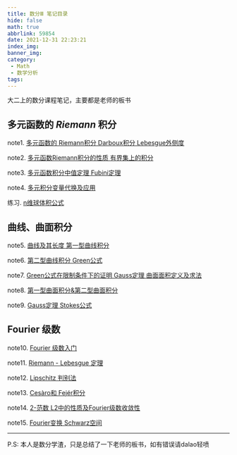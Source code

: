 ```yaml
---
title: 数分Ⅲ 笔记目录
hide: false
math: true
abbrlink: 59854
date: 2021-12-31 22:23:21
index_img:
banner_img:
category:
 - Math
 - 数学分析
tags:
---
```


大二上的数分课程笔记，主要都是老师的板书

## 多元函数的 $Riemann$ 积分

note1. [多元函数的 Riemann积分 Darboux积分 Lebesgue外侧度](/posts/57273/)

note2. [多元函数Riemann积分的性质 有界集上的积分](/posts/59500/)

note3. [多元函数积分中值定理 Fubini定理](/posts/54113/)

note4. [多元积分变量代换及应用](/posts/4080/)

练习. [n维球体积公式](/posts/32003/)

## 曲线、曲面积分

note5. [曲线及其长度 第一型曲线积分](/posts/30251/)

note6. [第二型曲线积分 Green公式](/posts/51465/)

note7. [Green公式在限制条件下的证明 Gauss定理 曲面面积定义及求法](/posts/64854/)

note8. [第一型曲面积分&第二型曲面积分](/posts/29775/)

note9. [Gauss定理 Stokes公式](/posts/34494/)

## Fourier 级数

note10. [Fourier 级数入门](/posts/35053/)

note11. [Riemann - Lebesgue 定理](/posts/41316/)

note12. [Lipschitz 判别法](/posts/50687/)

note13. [Cesàro和 Fejér积分](/posts/9996/)

note14. [2-范数 L2中的性质及Fourier级数收敛性](/posts/1149/)

note15. [Fourier变换 Schwarz空间](/posts/1783/)

---

P.S: 本人是数分学渣，只是总结了一下老师的板书，如有错误请dalao轻喷
